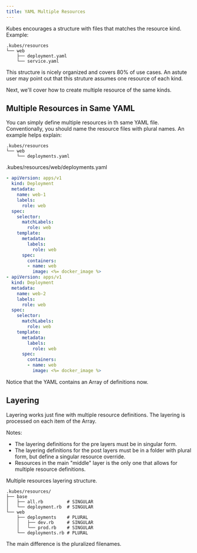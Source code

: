 ```yaml
---
title: YAML Multiple Resources
---
```


Kubes encourages a structure with files that matches the resource kind. Example:

    .kubes/resources
    └── web
        ├── deployment.yaml
        └── service.yaml

This structure is nicely organized and covers 80% of use cases. An astute user may point out that this struture assumes one resource of each kind.

Next, we'll cover how to create multiple resource of the same kinds.

## Multiple Resources in Same YAML

You can simply define multiple resources in th same YAML file. Conventionally, you should name the resource files with plural names. An example helps explain:

    .kubes/resources
    └── web
        └── deployments.yaml

.kubes/resources/web/deployments.yaml

```yaml
- apiVersion: apps/v1
  kind: Deployment
  metadata:
    name: web-1
    labels:
      role: web
  spec:
    selector:
      matchLabels:
        role: web
    template:
      metadata:
        labels:
          role: web
      spec:
        containers:
        - name: web
          image: <%= docker_image %>
- apiVersion: apps/v1
  kind: Deployment
  metadata:
    name: web-2
    labels:
      role: web
  spec:
    selector:
      matchLabels:
        role: web
    template:
      metadata:
        labels:
          role: web
      spec:
        containers:
        - name: web
          image: <%= docker_image %>
```

Notice that the YAML contains an Array of definitions now.

## Layering

Layering works just fine with multiple resource definitions. The layering is processed on each item of the Array.

Notes:

* The layering definitions for the pre layers must be in singular form.
* The layering definitions for the post layers must be in a folder with plural form, but define a singular resource override.
* Resources in the main "middle" layer is the only one that allows for multiple resource definitions.

Multiple resources layering structure.

    .kubes/resources/
    ├── base
    │   ├── all.rb         # SINGULAR
    │   └── deployment.rb  # SINGULAR
    └── web
        ├── deployments    # PLURAL
        │   ├── dev.rb     # SINGULAR
        │   └── prod.rb    # SINGULAR
        └── deployments.rb # PLURAL

The main difference is the pluralized filenames.

